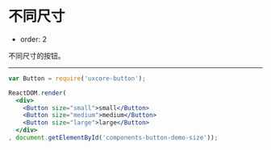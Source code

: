 # 不同尺寸

- order: 2

不同尺寸的按钮。

---

````jsx
var Button = require('uxcore-button');

ReactDOM.render(
  <div>
    <Button size="small">small</Button>
    <Button size="medium">medium</Button>
    <Button size="large">large</Button>
  </div>
, document.getElementById('components-button-demo-size'));
````
